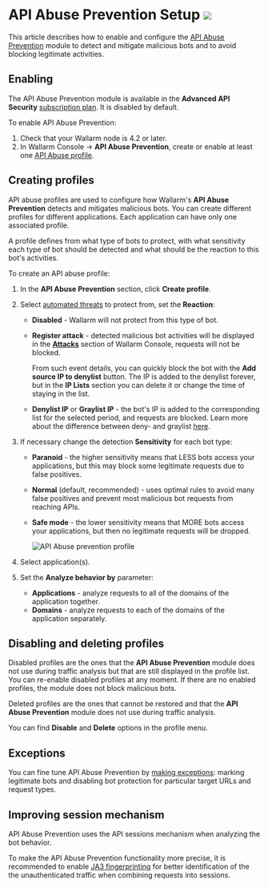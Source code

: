# API Abuse Prevention Setup <a href="../../about-wallarm/subscription-plans/#waap-and-advanced-api-security"><img src="../../images/api-security-tag.svg" style="border: none;"></a>

This article describes how to enable and configure the [API Abuse Prevention](../api-abuse-prevention/overview.md) module to detect and mitigate malicious bots and to avoid blocking legitimate activities.

## Enabling

The API Abuse Prevention module is available in the **Advanced API Security** [subscription plan](../about-wallarm/subscription-plans.md#waap-and-advanced-api-security). It is disabled by default.

To enable API Abuse Prevention:

1. Check that your Wallarm node is 4.2 or later.
1. In Wallarm Console → **API Abuse Prevention**, create or enable at least one [API Abuse profile](#creating-profiles).

## Creating profiles

API abuse profiles are used to configure how Wallarm's **API Abuse Prevention** detects and mitigates malicious bots. You can create different profiles for different applications. Each application can have only one associated profile.

A profile defines from what type of bots to protect, with what sensitivity each type of bot should be detected and what should be the reaction to this bot's activities.

To create an API abuse profile:

1. In the **API Abuse Prevention** section, click **Create profile**.
1. Select [automated threats](../api-abuse-prevention/overview.md#automated-threats-blocked-by-api-abuse-prevention) to protect from, set the **Reaction**:
    
    * **Disabled** - Wallarm will not protect from this type of bot. 
    * **Register attack** - detected malicious bot activities will be displayed in the [**Attacks**](../user-guides/events/check-attack.md) section of Wallarm Console, requests will not be blocked.

        From such event details, you can quickly block the bot with the **Add source IP to denylist** button. The IP is added to the denylist forever, but in the **IP Lists** section you can delete it or change the time of staying in the list.

    * **Denylist IP** or **Graylist IP** - the bot's IP is added to the corresponding list for the selected period, and requests are blocked. Learn more about the difference between deny- and graylist [here](../user-guides/ip-lists/overview.md).

1. If necessary change the detection **Sensitivity** for each bot type:
    
    * **Paranoid** - the higher sensitivity means that LESS bots access your applications, but this may block some legitimate requests due to false positives.
    * **Normal** (default, recommended) - uses optimal rules to avoid many false positives and prevent most malicious bot requests from reaching APIs.
    * **Safe mode** - the lower sensitivity means that MORE bots access your applications, but then no legitimate requests will be dropped.

        ![API Abuse prevention profile](../images/about-wallarm-waf/abi-abuse-prevention/create-api-abuse-prevention.png)

1. Select application(s).
1. Set the **Analyze behavior by** parameter:

    * **Applications** - analyze requests to all of the domains of the application together.
    * **Domains** - analyze requests to each of the domains of the application separately.

## Disabling and deleting profiles

Disabled profiles are the ones that the **API Abuse Prevention** module does not use during traffic analysis but that are still displayed in the profile list. You can re-enable disabled profiles at any moment. If there are no enabled profiles, the module does not block malicious bots.

Deleted profiles are the ones that cannot be restored and that the **API Abuse Prevention** module does not use during traffic analysis.

You can find **Disable** and **Delete** options in the profile menu.

## Exceptions

You can fine tune API Abuse Prevention by [making exceptions](exceptions.md): marking legitimate bots and disabling bot protection for particular target URLs and request types.

## Improving session mechanism

API Abuse Prevention uses the API sessions mechanism when analyzing the bot behavior.

To make the API Abuse Prevention functionality more precise, it is recommended to enable [JA3 fingerprinting](../admin-en/enabling-ja3.md) for better identification of the the unauthenticated traffic when combining requests into sessions.
